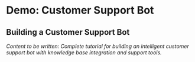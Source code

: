 # Demo: Customer Support Bot

<!-- Metadata -->
<!-- 
Topic: Practical Agent Development Demo
Type: Hands-On Tutorial
Audience: AI Developers
Estimated Reading Time: 120 minutes
Prerequisites: Memory & context understanding
-->

<!-- Content Plan -->
<!--
Complete tutorial building a customer support bot:
- Bot requirements and design
- Agent configuration and prompt engineering
- Knowledge base integration
- Tool development for support functions
- Conversation flow and context management
- Testing and validation strategies
- Deployment and monitoring
- Enhancement and iteration

Should demonstrate complete agent development workflow with real-world application.
-->

## Building a Customer Support Bot

*Content to be written: Complete tutorial for building an intelligent customer support bot with knowledge base integration and support tools.*
